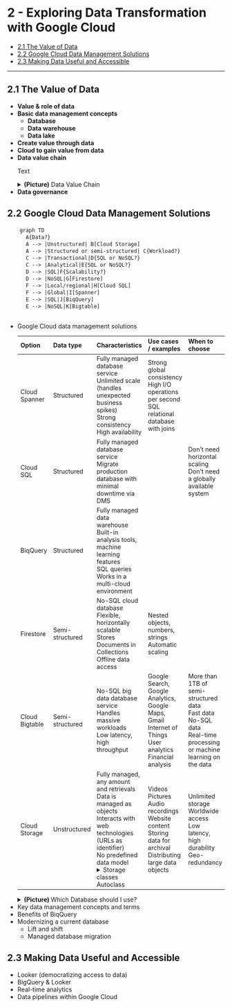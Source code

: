 # 2 - Exploring Data Transformation with Google Cloud

- [2.1 The Value of Data](#21-the-value-of-data)
- [2.2 Google Cloud Data Management Solutions](#22-google-cloud-data-management-solutions)
- [2.3 Making Data Useful and Accessible](#23-making-data-useful-and-accessible)

---

## 2.1 The Value of Data

<ul>
  <li><strong>Value & role of data</strong></li>
  <li>
    <strong>Basic data management concepts</strong>
    <ul>
        <li><strong>Database</strong> </li>
        <li><strong>Data warehouse</strong> </li>
        <li><strong>Data lake</strong> </li>
    </ul>
  </li>
  <li><strong>Create value through data</strong></li>
  <li><strong>Cloud to gain value from data</strong></li>
  <li> 
    <strong>Data value chain</strong>
    <p>Text</p>
    <details>
      <summary><strong>(Picture)</strong> Data Value Chain</summary>
      <img src="assets/Data%20Value%20Chain.png" alt="Data Value Chain"/>
    </details>
</li>
  <li><strong>Data governance</strong></li>
</ul>

## 2.2 Google Cloud Data Management Solutions
```mermaid
    graph TD 
      A{Data?}
      A --> |Unstructured| B[Cloud Storage]
      A --> |Structured or semi-structured| C{Workload?}
      C --> |Transactional|D{SQL or NoSQL?}
      C --> |Analytical|E{SQL or NoSQL?}
      D --> |SQL|F{Scalability?}
      D --> |NoSQL|G[Firestore]
      F --> |Local/regional|H[Cloud SQL]
      F --> |Global|I[Spanner]
      E --> |SQL|J[BiqQuery]
      E --> |NoSQL|K[Bigtable]
      
```

<ul>
    <li>Google Cloud data management solutions
        <table>
            <thead>
                <tr>
                    <th>Option</th>
                    <th>Data type</th>
                    <th>Characteristics</th>
                    <th>Use cases / examples</th>
                    <th>When to choose</th>
                </tr>
            </thead>
            <tbody>
                <tr>
                    <td>Cloud Spanner</td>
                    <td>Structured</td>
                    <td>Fully managed database service<br/>Unlimited scale (handles unexpected business spikes)<br/>Strong consistency<br/>High availability</td>
                    <td>Strong global consistency<br/>High I/O operations per second<br/>SQL relational database with joins</td>
                    <td></td>                
                </tr>
                <tr>
                    <td>Cloud SQL</td>
                    <td>Structured</td>
                    <td>Fully managed database service<br/>Migrate production database with minimal downtime via DMS</td>
                    <td></td>                    
                    <td>Don't need horizontal scaling<br/>Don't need a globally available system</td>
                </tr>
                <tr>
                    <td>BiqQuery</td>
                    <td>Structured</td>
                    <td>Fully managed data warehouse<br/>Built-in analysis tools, machine learning features<br/>SQL queries<br/>Works in a multi-cloud environment</td>
                    <td></td>
                </tr>
                <tr>
                    <td>Firestore</td>
                    <td>Semi-structured</td>
                    <td>No-SQL cloud database<br/>Flexible, horizontally scalable<br/>Stores Documents in Collections<br/>Offline data access</td>
                    <td>Nested objects, numbers, strings<br/>Automatic scaling</td>
                </tr>
                <tr>
                    <td>Cloud Bigtable</td>
                    <td>Semi-structured</td>
                    <td>No-SQL big data database service<br/>Handles massive workloads<br/>Low latency, high throughput</td>
                    <td>Google Search, Google Analytics, Google Maps, Gmail<br/>Internet of Things<br/>User analytics<br/>Financial analysis</td>
                    <td>More than 1TB of semi-structured data<br/>Fast data<br/>No-SQL data<br/>Real-time processing or machine learning on the data</td>                
                </tr>
                <tr>
                    <td>Cloud Storage</td>
                    <td>Unstructured</td>
                    <td>Fully managed, any amount and retrievals<br/>Data is managed as objects<br/>Interacts with web technologies (URLs as identifier)<br/>No predefined data model
                        <details>  
                            <summary>Storage classes</summary>
                                    <ol type="1">  
                                        <li>Standard Storage: Hot data (frequently accesses & briefly saved data)</li>
                                        <li>Nearline Storage: Once per month</li>
                                        <li>Coldline Storage: Once every 90 days</li>
                                        <li>Archive Storage: Once a year (best option for data accessed less than once a year</li>
                                    </ol>
                        </details>Autoclass
                    </td>
                    <td>Videos<br/>Pictures<br/>Audio recordings<br/>Website content<br/>Storing data for archival<br/>Distributing large data objects</td>
                    <td>Unlimited storage<br/>Worldwide access<br/>Low latency, high durability<br/>Geo-redundancy</td>
                </tr>
            </tbody>
        </table>
        <details>
            <summary>
                <strong>
                    (Picture)
                </strong> 
            Which Database should I use?
            </summary>
            <img src="assets/Which%20Database%20should%20I%20use.png" alt="Which Database should I use?"/>
        </details>
    </li>
    <li>Key data management concepts and terms</li>
    <li>Benefits of BiqQuery</li>
    <li>Modernizing a current database
        <ul>
            <li>Lift and shift</li>
            <li>Managed database migration</li>
        </ul>
    </li>
</ul>

## 2.3 Making Data Useful and Accessible

<ul>
    <li>Looker (democratizing access to data)</li>
    <li>BigQuery & Looker</li>
    <li>Real-time analytics</li>
    <li>Data pipelines within Google Cloud</li>
</ul>

